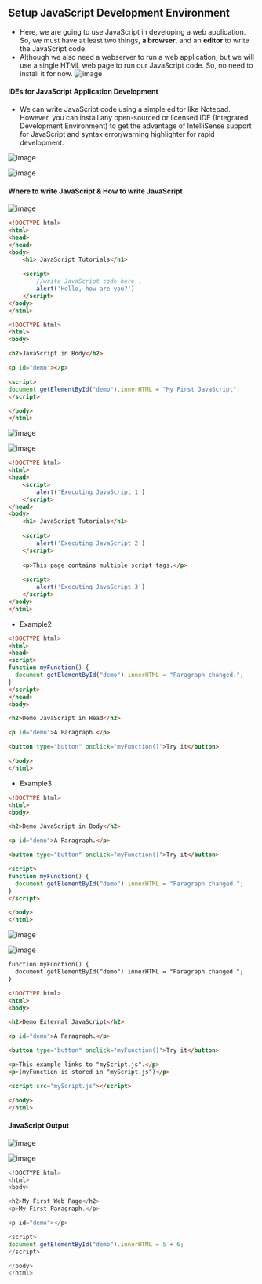 ## Setup JavaScript Development Environment

* Here, we are going to use JavaScript in developing a web application. So, we must have at least two things, **a browser**, and an **editor** to write the JavaScript code.
* Although we also need a webserver to run a web application, but we will use a single HTML web page to run our JavaScript code. So, no need to install it for now.
![image](https://user-images.githubusercontent.com/40323661/152820583-d428bb30-b6a0-4b1f-a831-6eed7d64ee17.png)


#### IDEs for JavaScript Application Development

* We can write JavaScript code using a simple editor like Notepad. However, you can install any open-sourced or licensed IDE (Integrated Development Environment) to get the advantage of IntelliSense support for JavaScript and syntax error/warning highlighter for rapid development.

![image](https://user-images.githubusercontent.com/40323661/152821026-bfd27c22-735d-4022-9562-650195fc8c33.png)

![image](https://user-images.githubusercontent.com/40323661/152821396-e8821b70-8607-4460-a712-6eae08c0b759.png)

#### Where to write JavaScript & How to write JavaScript

![image](https://user-images.githubusercontent.com/40323661/152825599-6fa084aa-f682-4089-bd00-a9150161a3c6.png)

```HTML
<!DOCTYPE html>
<html>
<head>
</head>
<body>
    <h1> JavaScript Tutorials</h1>
  
    <script>
        //write JavaScript code here..
        alert('Hello, how are you?')
    </script>
</body>
</html>
```
```HTML
<!DOCTYPE html>
<html>
<body>

<h2>JavaScript in Body</h2>

<p id="demo"></p>

<script>
document.getElementById("demo").innerHTML = "My First JavaScript";
</script>

</body>
</html> 

```


![image](https://user-images.githubusercontent.com/40323661/152825902-5894a104-d7fe-4289-a0a9-16ceceb186db.png)

![image](https://user-images.githubusercontent.com/40323661/152826101-7dda26db-ba4f-49ad-98c5-c271768744f4.png)

```HTML
<!DOCTYPE html>
<html>
<head>
    <script>
        alert('Executing JavaScript 1')
    </script>
</head>
<body>
    <h1> JavaScript Tutorials</h1>
  
    <script>
        alert('Executing JavaScript 2')
    </script>
    
    <p>This page contains multiple script tags.</p>
    
    <script>
        alert('Executing JavaScript 3')
    </script>
</body>
</html>

```
* Example2
```HTML
<!DOCTYPE html>
<html>
<head>
<script>
function myFunction() {
  document.getElementById("demo").innerHTML = "Paragraph changed.";
}
</script>
</head>
<body>

<h2>Demo JavaScript in Head</h2>

<p id="demo">A Paragraph.</p>

<button type="button" onclick="myFunction()">Try it</button>

</body>
</html> 
```
* Example3
```HTML
<!DOCTYPE html>
<html>
<body>

<h2>Demo JavaScript in Body</h2>

<p id="demo">A Paragraph.</p>

<button type="button" onclick="myFunction()">Try it</button>

<script>
function myFunction() {
  document.getElementById("demo").innerHTML = "Paragraph changed.";
}
</script>

</body>
</html> 
```
![image](https://user-images.githubusercontent.com/40323661/152826790-acb62fb7-3708-4a44-960d-26d6e38b3b9c.png)

![image](https://user-images.githubusercontent.com/40323661/152826877-3be38e06-c417-462e-9864-d92b65009a58.png)

```HTML
function myFunction() {
  document.getElementById("demo").innerHTML = "Paragraph changed.";
}

```
```HTML
<!DOCTYPE html>
<html>
<body>

<h2>Demo External JavaScript</h2>

<p id="demo">A Paragraph.</p>

<button type="button" onclick="myFunction()">Try it</button>

<p>This example links to "myScript.js".</p>
<p>(myFunction is stored in "myScript.js")</p>

<script src="myScript.js"></script>

</body>
</html>
```
#### JavaScript Output

![image](https://user-images.githubusercontent.com/40323661/152828238-3284e503-034c-48ac-b7e8-9e5d3adb3630.png)

![image](https://user-images.githubusercontent.com/40323661/152828377-7618f422-e9de-4efb-a58f-4d2210dbb9b9.png)

```JavaScript
<!DOCTYPE html>
<html>
<body>

<h2>My First Web Page</h2>
<p>My First Paragraph.</p>

<p id="demo"></p>

<script>
document.getElementById("demo").innerHTML = 5 + 6;
</script>

</body>
</html> 
```




